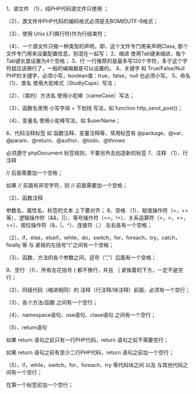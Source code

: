 1、源文件
（1）、纯PHP代码源文件只使用 <?php 标签，省略关闭标签 ?> ；

（2）、源文件中PHP代码的编码格式必须是无BOM的UTF-8格式；

（3）、使用 Unix LF(换行符)作为行结束符；

（4）、一个源文件只做一种类型的声明，即，这个文件专门用来声明Class, 那个文件专门用来设置配置信息，别混在一起写；
2、缩进
使用Tab键来缩进，每个Tab键长度设置为4个空格；
3、行
一行推荐的是最多写120个字符，多于这个字符就应该换行了，一般的编辑器是可以设置的。
4、关键字 和 True/False/Null
PHP的关键字，必须小写，boolean值：true，false，null 也必须小写。
5、命名
（1）、类名 使用大驼峰式（StudlyCaps）写法；

（2）、（类的）方法名 使用小驼峰（cameCase）写法；

（3）、函数名使用 小写字母 + 下划线 写法，如 function http_send_post()； 

（4）、变量名 使用小驼峰写法，如 $userName；

6、代码注释标签
如 函数注释、变量注释等，常用标签有 @package、@var、@param、@return、@author、@todo、@throws

必须遵守 phpDocument 标签规则，不要另外去创造新的标签
7、注释
（1）、行注释

// 后面需要加一个空格；

如果 // 前面有非空字符，则 // 前面需要加一个空格；

（2）、函数注释

参数名、属性名、标签的文本 上下要对齐；
8、空格
（1）、赋值操作符（=，+= 等）、逻辑操作符（&&，||）、等号操作符（==，!=）、关系运算符（<，>，<=，>=）、按位操作符（&，|，^）、连接符（.） 左右各有一个空格；

（2）、if，else，elseif，while，do，switch，for，foreach，try，catch，finally 等 与 紧挨的左括号“(”之间有一个空格；

（3）、函数、方法的各个参数之间，逗号（","）后面有一个空格；

9、空行
（1）、所有左花括号 { 都不换行，并且 ｛ 紧挨着的下方，一定不是空行；

（2）、同级代码（缩进相同）的 注释（行注释/块注释）前面，必须有一个空行；

（3）、各个方法/函数 之间有一个空行；

（4）、namespace语句、use语句、clase语句 之间有一个空行；

（5）、return语句

如果 return 语句之前只有一行PHP代码，return 语句之前不需要空行；

如果 return 语句之前有至少二行PHP代码，return 语句之前加一个空行；

（5）、if，while，switch，for，foreach、try 等代码块之间 以及 与其他代码之间有一个空行；

在第一个标签前加一个空行；